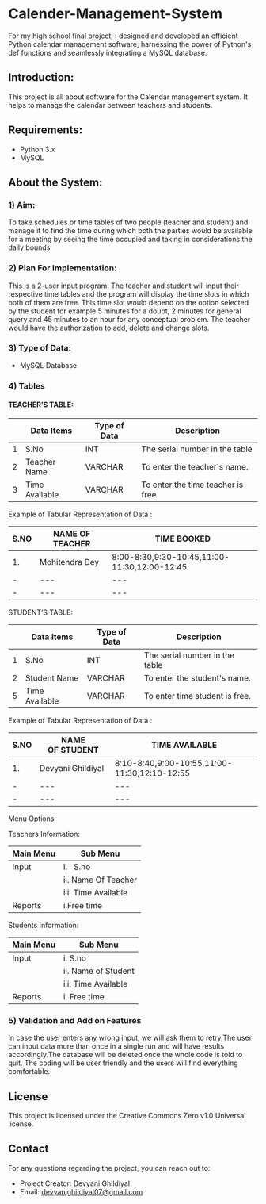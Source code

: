 # Calender-Management-System
For my high school final project, I designed and developed an efficient Python calendar management software, harnessing the power of Python's def functions and seamlessly integrating a MySQL database.

## Introduction:
This project is all about software for the Calendar management system. It helps to manage the calendar between teachers and students.

## Requirements:
* Python 3.x
* MySQL

## About the System:

### 1) Aim:
To take schedules or time tables of two people (teacher and student) and manage it to find the time during which both the parties would be available for a meeting by seeing the time occupied and taking in considerations the daily bounds


### 2) Plan For Implementation:
This is a 2-user input program. The teacher and student will input their respective time tables and the program will display the time slots in which both of them are free. This time slot would depend on the option selected by the student for example 5 minutes for a doubt, 2 minutes for general query and 45 minutes to an hour for any conceptual problem. The teacher would have the authorization to add, delete and change slots. 


### 3) Type of Data:
* MySQL Database

### 4) Tables

#### TEACHER’S TABLE:

 |   | Data Items     | Type of Data | Description                        |
 | - | -------------- | ------------ | ---------------------------------- |
 | 1 | S.No           | INT          | The serial number in the table     |
 | 2 | Teacher Name   | VARCHAR      | To enter the teacher's name.       |
 | 3 | Time Available | VARCHAR      | To enter the time teacher is free. |

Example of Tabular Representation of Data :

 | S.NO | NAME OF TEACHER | TIME BOOKED                                  |
 | ---- | --------------- | -------------------------------------------- |
 | 1.   | Mohitendra Dey  | 8:00-8:30,9:30-10:45,11:00-11:30,12:00-12:45 |
 |  -   | ---             | ---                                          |
 |  -   | ---             | ---                                          |



STUDENT’S TABLE:

|   | Data Items     | Type of Data | Description                    |
| - | -------------- | ------------ | ------------------------------ |
| 1 | S.No           | INT          | The serial number in the table |
| 2 | Student Name   | VARCHAR      | To enter the student's name.   |
| 5 | Time Available | VARCHAR      | To enter time student is free. |


Example of Tabular Representation of Data :

| S.NO | NAME OF STUDENT   | TIME AVAILABLE                               |
| ---- | ----------------- | -------------------------------------------- |
| 1.   | Devyani Ghildiyal | 8:10-8:40,9:00-10:55,11:00-11:30,12:10-12:55 |
| -    | ---               | ---                                          |
| -    | ---               | ---                                          |


Menu Options

Teachers Information:

| Main Menu | Sub Menu            |
| --------- | ------------------- |
| Input     | i.   S.no           |
|           | ii. Name Of Teacher |
|           | iii. Time Available |
| Reports   | i.Free time         |



Students Information:

| Main Menu | Sub Menu            |
| --------- | ------------------- |
| Input     | i.  S.no            |
|           | ii. Name of Student |
|           | iii. Time Available |
| Reports   | i. Free time        |



### 5) Validation and Add on Features   
In case the user enters any wrong input, we will ask them to retry.The user can input data more than once in a single run and will have results accordingly.The database will be deleted once the whole code is told to quit. The coding will be user friendly and the users will find everything comfortable. 

## License
This project is licensed under the Creative Commons Zero v1.0 Universal license.

## Contact
For any questions regarding the project, you can reach out to:

* Project Creator: Devyani Ghildiyal
* Email: devyanighildiyal07@gmail.com
